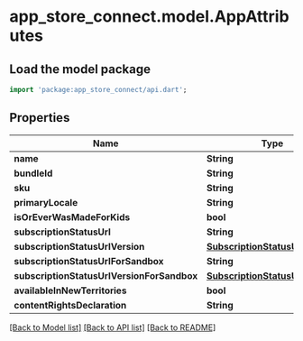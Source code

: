 # app_store_connect.model.AppAttributes

## Load the model package
```dart
import 'package:app_store_connect/api.dart';
```

## Properties
Name | Type | Description | Notes
------------ | ------------- | ------------- | -------------
**name** | **String** |  | [optional] 
**bundleId** | **String** |  | [optional] 
**sku** | **String** |  | [optional] 
**primaryLocale** | **String** |  | [optional] 
**isOrEverWasMadeForKids** | **bool** |  | [optional] 
**subscriptionStatusUrl** | **String** |  | [optional] 
**subscriptionStatusUrlVersion** | [**SubscriptionStatusUrlVersion**](SubscriptionStatusUrlVersion.md) |  | [optional] 
**subscriptionStatusUrlForSandbox** | **String** |  | [optional] 
**subscriptionStatusUrlVersionForSandbox** | [**SubscriptionStatusUrlVersion**](SubscriptionStatusUrlVersion.md) |  | [optional] 
**availableInNewTerritories** | **bool** |  | [optional] 
**contentRightsDeclaration** | **String** |  | [optional] 

[[Back to Model list]](../README.md#documentation-for-models) [[Back to API list]](../README.md#documentation-for-api-endpoints) [[Back to README]](../README.md)


